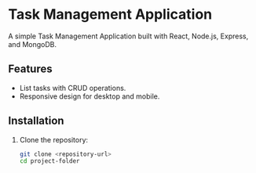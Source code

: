# Task Management Application

A simple Task Management Application built with React, Node.js, Express, and MongoDB.

## Features

- List tasks with CRUD operations.
- Responsive design for desktop and mobile.

## Installation

1. Clone the repository:

   ```bash
   git clone <repository-url>
   cd project-folder
